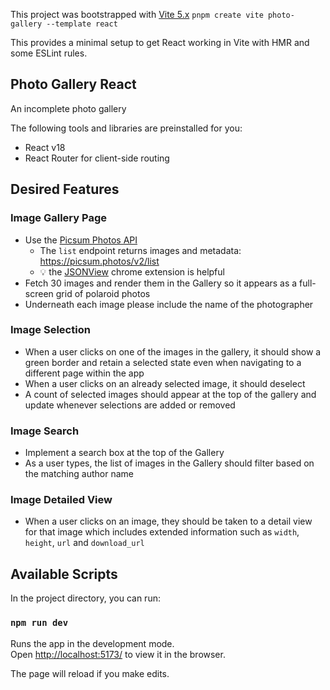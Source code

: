This project was bootstrapped with [Vite 5.x](https://vitejs.dev/guide/) `pnpm create vite photo-gallery --template react`

This provides a minimal setup to get React working in Vite with HMR and some ESLint rules.

## Photo Gallery React

An incomplete photo gallery

The following tools and libraries are preinstalled for you:

- React v18
- React Router for client-side routing

## Desired Features

### Image Gallery Page

- Use the [Picsum Photos API](https://picsum.photos)
  - The `list` endpoint returns images and metadata: https://picsum.photos/v2/list
  - 💡 the [JSONView](https://chromewebstore.google.com/detail/jsonview/gmegofmjomhknnokphhckolhcffdaihd?pli=1) chrome extension is helpful
- Fetch 30 images and render them in the Gallery so it appears as a full-screen grid of polaroid photos
- Underneath each image please include the name of the photographer

### Image Selection

- When a user clicks on one of the images in the gallery, it should show a green border and retain a selected state even when navigating to a different page within the app
- When a user clicks on an already selected image, it should deselect
- A count of selected images should appear at the top of the gallery and update whenever selections are added or removed

### Image Search

- Implement a search box at the top of the Gallery
- As a user types, the list of images in the Gallery should filter based on the matching author name

### Image Detailed View

- When a user clicks on an image, they should be taken to a detail view for that image which includes extended information such as `width`, `height`, `url` and `download_url`

## Available Scripts

In the project directory, you can run:

### `npm run dev`

Runs the app in the development mode.\
Open [http://localhost:5173/](http://localhost:5173/) to view it in the browser.

The page will reload if you make edits.
